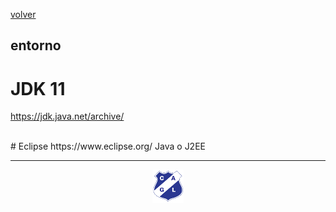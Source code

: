 [volver](index.md)<br/>
## entorno

# JDK 11
https://jdk.java.net/archive/

<br/>
# Eclipse
https://www.eclipse.org/
Java o J2EE
<br/>

<hr/>

<center><img src="imagenes/logo-lamadrid-1.png" /></center>
